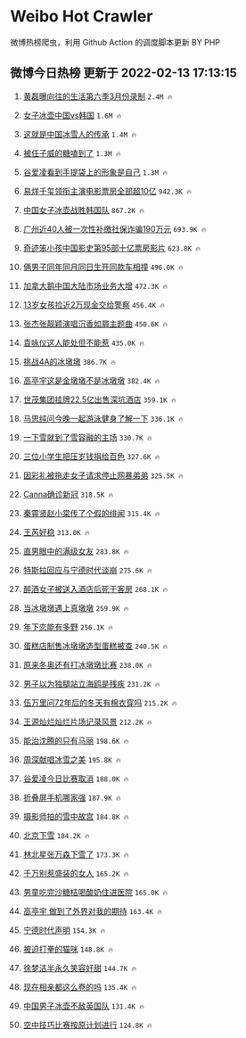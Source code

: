 # Weibo Hot Crawler 



微博热榜爬虫，利用 Github Action 的调度脚本更新 BY PHP 


## 微博今日热榜 更新于 2022-02-13 17:13:15 
1. [黄磊曝向往的生活第六季3月份录制](https://s.weibo.com/weibo?q=%23%E9%BB%84%E7%A3%8A%E6%9B%9D%E5%90%91%E5%BE%80%E7%9A%84%E7%94%9F%E6%B4%BB%E7%AC%AC%E5%85%AD%E5%AD%A33%E6%9C%88%E4%BB%BD%E5%BD%95%E5%88%B6%23&Refer=top) `2.4M 🔥` 

1. [女子冰壶中国vs韩国](https://s.weibo.com/weibo?q=%23%E5%A5%B3%E5%AD%90%E5%86%B0%E5%A3%B6%E4%B8%AD%E5%9B%BDvs%E9%9F%A9%E5%9B%BD%23&Refer=top) `1.6M 🔥` 

1. [这就是中国冰雪人的传承](https://s.weibo.com/weibo?q=%23%E8%BF%99%E5%B0%B1%E6%98%AF%E4%B8%AD%E5%9B%BD%E5%86%B0%E9%9B%AA%E4%BA%BA%E7%9A%84%E4%BC%A0%E6%89%BF%23&Refer=top) `1.4M 🔥` 

1. [被任子威的糖嗑到了](https://s.weibo.com/weibo?q=%23%E8%A2%AB%E4%BB%BB%E5%AD%90%E5%A8%81%E7%9A%84%E7%B3%96%E5%97%91%E5%88%B0%E4%BA%86%23&Refer=top) `1.3M 🔥` 

1. [谷爱凌看到手提袋上的形象是自己](https://s.weibo.com/weibo?q=%23%E8%B0%B7%E7%88%B1%E5%87%8C%E7%9C%8B%E5%88%B0%E6%89%8B%E6%8F%90%E8%A2%8B%E4%B8%8A%E7%9A%84%E5%BD%A2%E8%B1%A1%E6%98%AF%E8%87%AA%E5%B7%B1%23&Refer=top) `1.3M 🔥` 

1. [易烊千玺领衔主演电影票房全部超10亿](https://s.weibo.com/weibo?q=%23%E6%98%93%E7%83%8A%E5%8D%83%E7%8E%BA%E9%A2%86%E8%A1%94%E4%B8%BB%E6%BC%94%E7%94%B5%E5%BD%B1%E7%A5%A8%E6%88%BF%E5%85%A8%E9%83%A8%E8%B6%8510%E4%BA%BF%23&Refer=top) `942.3K 🔥` 

1. [中国女子冰壶战胜韩国队](https://s.weibo.com/weibo?q=%23%E4%B8%AD%E5%9B%BD%E5%A5%B3%E5%AD%90%E5%86%B0%E5%A3%B6%E6%88%98%E8%83%9C%E9%9F%A9%E5%9B%BD%E9%98%9F%23&Refer=top) `867.2K 🔥` 

1. [广州近40人被一次性补缴社保诈骗190万元](https://s.weibo.com/weibo?q=%23%E5%B9%BF%E5%B7%9E%E8%BF%9140%E4%BA%BA%E8%A2%AB%E4%B8%80%E6%AC%A1%E6%80%A7%E8%A1%A5%E7%BC%B4%E7%A4%BE%E4%BF%9D%E8%AF%88%E9%AA%97190%E4%B8%87%E5%85%83%23&Refer=top) `693.9K 🔥` 

1. [奇迹笨小孩中国影史第95部十亿票房影片](https://s.weibo.com/weibo?q=%23%E5%A5%87%E8%BF%B9%E7%AC%A8%E5%B0%8F%E5%AD%A9%E4%B8%AD%E5%9B%BD%E5%BD%B1%E5%8F%B2%E7%AC%AC95%E9%83%A8%E5%8D%81%E4%BA%BF%E7%A5%A8%E6%88%BF%E5%BD%B1%E7%89%87%23&Refer=top) `623.8K 🔥` 

1. [俩男子同年同月同日生开同款车相撞](https://s.weibo.com/weibo?q=%23%E4%BF%A9%E7%94%B7%E5%AD%90%E5%90%8C%E5%B9%B4%E5%90%8C%E6%9C%88%E5%90%8C%E6%97%A5%E7%94%9F%E5%BC%80%E5%90%8C%E6%AC%BE%E8%BD%A6%E7%9B%B8%E6%92%9E%23&Refer=top) `496.0K 🔥` 

1. [加拿大鹅中国大陆市场业务大增](https://s.weibo.com/weibo?q=%23%E5%8A%A0%E6%8B%BF%E5%A4%A7%E9%B9%85%E4%B8%AD%E5%9B%BD%E5%A4%A7%E9%99%86%E5%B8%82%E5%9C%BA%E4%B8%9A%E5%8A%A1%E5%A4%A7%E5%A2%9E%23&Refer=top) `472.3K 🔥` 

1. [13岁女孩捡近2万现金交给警察](https://s.weibo.com/weibo?q=%2313%E5%B2%81%E5%A5%B3%E5%AD%A9%E6%8D%A1%E8%BF%912%E4%B8%87%E7%8E%B0%E9%87%91%E4%BA%A4%E7%BB%99%E8%AD%A6%E5%AF%9F%23&Refer=top) `456.4K 🔥` 

1. [张杰张靓颖演唱沉香如屑主题曲](https://s.weibo.com/weibo?q=%23%E5%BC%A0%E6%9D%B0%E5%BC%A0%E9%9D%93%E9%A2%96%E6%BC%94%E5%94%B1%E6%B2%89%E9%A6%99%E5%A6%82%E5%B1%91%E4%B8%BB%E9%A2%98%E6%9B%B2%23&Refer=top) `450.6K 🔥` 

1. [袁咏仪这人能处但不能惹](https://s.weibo.com/weibo?q=%23%E8%A2%81%E5%92%8F%E4%BB%AA%E8%BF%99%E4%BA%BA%E8%83%BD%E5%A4%84%E4%BD%86%E4%B8%8D%E8%83%BD%E6%83%B9%23&Refer=top) `435.0K 🔥` 

1. [挑战4A的冰墩墩](https://s.weibo.com/weibo?q=%23%E6%8C%91%E6%88%984A%E7%9A%84%E5%86%B0%E5%A2%A9%E5%A2%A9%23&Refer=top) `386.7K 🔥` 

1. [高亭宇这是金墩墩不是冰墩墩](https://s.weibo.com/weibo?q=%23%E9%AB%98%E4%BA%AD%E5%AE%87%E8%BF%99%E6%98%AF%E9%87%91%E5%A2%A9%E5%A2%A9%E4%B8%8D%E6%98%AF%E5%86%B0%E5%A2%A9%E5%A2%A9%23&Refer=top) `382.4K 🔥` 

1. [世茂集团挂牌22.5亿出售深坑酒店](https://s.weibo.com/weibo?q=%23%E4%B8%96%E8%8C%82%E9%9B%86%E5%9B%A2%E6%8C%82%E7%89%8C22.5%E4%BA%BF%E5%87%BA%E5%94%AE%E6%B7%B1%E5%9D%91%E9%85%92%E5%BA%97%23&Refer=top) `359.1K 🔥` 

1. [马思纯问今晚一起游泳健身了解一下](https://s.weibo.com/weibo?q=%23%E9%A9%AC%E6%80%9D%E7%BA%AF%E9%97%AE%E4%BB%8A%E6%99%9A%E4%B8%80%E8%B5%B7%E6%B8%B8%E6%B3%B3%E5%81%A5%E8%BA%AB%E4%BA%86%E8%A7%A3%E4%B8%80%E4%B8%8B%23&Refer=top) `336.1K 🔥` 

1. [一下雪就到了雪容融的主场](https://s.weibo.com/weibo?q=%23%E4%B8%80%E4%B8%8B%E9%9B%AA%E5%B0%B1%E5%88%B0%E4%BA%86%E9%9B%AA%E5%AE%B9%E8%9E%8D%E7%9A%84%E4%B8%BB%E5%9C%BA%23&Refer=top) `330.7K 🔥` 

1. [三位小学生把压岁钱捐给百色](https://s.weibo.com/weibo?q=%23%E4%B8%89%E4%BD%8D%E5%B0%8F%E5%AD%A6%E7%94%9F%E6%8A%8A%E5%8E%8B%E5%B2%81%E9%92%B1%E6%8D%90%E7%BB%99%E7%99%BE%E8%89%B2%23&Refer=top) `327.6K 🔥` 

1. [因彩礼被拖走女子请求停止网暴弟弟](https://s.weibo.com/weibo?q=%23%E5%9B%A0%E5%BD%A9%E7%A4%BC%E8%A2%AB%E6%8B%96%E8%B5%B0%E5%A5%B3%E5%AD%90%E8%AF%B7%E6%B1%82%E5%81%9C%E6%AD%A2%E7%BD%91%E6%9A%B4%E5%BC%9F%E5%BC%9F%23&Refer=top) `325.5K 🔥` 

1. [Canna确诊新冠](https://s.weibo.com/weibo?q=%23Canna%E7%A1%AE%E8%AF%8A%E6%96%B0%E5%86%A0%23&Refer=top) `318.5K 🔥` 

1. [秦霄贤赵小棠传了个假的绯闻](https://s.weibo.com/weibo?q=%23%E7%A7%A6%E9%9C%84%E8%B4%A4%E8%B5%B5%E5%B0%8F%E6%A3%A0%E4%BC%A0%E4%BA%86%E4%B8%AA%E5%81%87%E7%9A%84%E7%BB%AF%E9%97%BB%23&Refer=top) `315.4K 🔥` 

1. [王芮好稳](https://s.weibo.com/weibo?q=%23%E7%8E%8B%E8%8A%AE%E5%A5%BD%E7%A8%B3%23&Refer=top) `313.0K 🔥` 

1. [直男眼中的满级女友](https://s.weibo.com/weibo?q=%23%E7%9B%B4%E7%94%B7%E7%9C%BC%E4%B8%AD%E7%9A%84%E6%BB%A1%E7%BA%A7%E5%A5%B3%E5%8F%8B%23&Refer=top) `283.8K 🔥` 

1. [特斯拉回应与宁德时代谈崩](https://s.weibo.com/weibo?q=%23%E7%89%B9%E6%96%AF%E6%8B%89%E5%9B%9E%E5%BA%94%E4%B8%8E%E5%AE%81%E5%BE%B7%E6%97%B6%E4%BB%A3%E8%B0%88%E5%B4%A9%23&Refer=top) `275.6K 🔥` 

1. [醉酒女子被送入酒店后死于客房](https://s.weibo.com/weibo?q=%23%E9%86%89%E9%85%92%E5%A5%B3%E5%AD%90%E8%A2%AB%E9%80%81%E5%85%A5%E9%85%92%E5%BA%97%E5%90%8E%E6%AD%BB%E4%BA%8E%E5%AE%A2%E6%88%BF%23&Refer=top) `268.1K 🔥` 

1. [当冰墩墩遇上真墩墩](https://s.weibo.com/weibo?q=%23%E5%BD%93%E5%86%B0%E5%A2%A9%E5%A2%A9%E9%81%87%E4%B8%8A%E7%9C%9F%E5%A2%A9%E5%A2%A9%23&Refer=top) `259.9K 🔥` 

1. [年下恋能有多野](https://s.weibo.com/weibo?q=%23%E5%B9%B4%E4%B8%8B%E6%81%8B%E8%83%BD%E6%9C%89%E5%A4%9A%E9%87%8E%23&Refer=top) `256.1K 🔥` 

1. [蛋糕店制售冰墩墩造型蛋糕被查](https://s.weibo.com/weibo?q=%23%E8%9B%8B%E7%B3%95%E5%BA%97%E5%88%B6%E5%94%AE%E5%86%B0%E5%A2%A9%E5%A2%A9%E9%80%A0%E5%9E%8B%E8%9B%8B%E7%B3%95%E8%A2%AB%E6%9F%A5%23&Refer=top) `240.5K 🔥` 

1. [原来冬奥还有打冰墩墩比赛](https://s.weibo.com/weibo?q=%23%E5%8E%9F%E6%9D%A5%E5%86%AC%E5%A5%A5%E8%BF%98%E6%9C%89%E6%89%93%E5%86%B0%E5%A2%A9%E5%A2%A9%E6%AF%94%E8%B5%9B%23&Refer=top) `238.0K 🔥` 

1. [男子以为独腿站立海鸥是残疾](https://s.weibo.com/weibo?q=%23%E7%94%B7%E5%AD%90%E4%BB%A5%E4%B8%BA%E7%8B%AC%E8%85%BF%E7%AB%99%E7%AB%8B%E6%B5%B7%E9%B8%A5%E6%98%AF%E6%AE%8B%E7%96%BE%23&Refer=top) `231.2K 🔥` 

1. [伍万里问72年后的冬天有棉衣穿吗](https://s.weibo.com/weibo?q=%23%E4%BC%8D%E4%B8%87%E9%87%8C%E9%97%AE72%E5%B9%B4%E5%90%8E%E7%9A%84%E5%86%AC%E5%A4%A9%E6%9C%89%E6%A3%89%E8%A1%A3%E7%A9%BF%E5%90%97%23&Refer=top) `215.2K 🔥` 

1. [王源灿烂灿烂片场记录风景](https://s.weibo.com/weibo?q=%23%E7%8E%8B%E6%BA%90%E7%81%BF%E7%83%82%E7%81%BF%E7%83%82%E7%89%87%E5%9C%BA%E8%AE%B0%E5%BD%95%E9%A3%8E%E6%99%AF%23&Refer=top) `212.2K 🔥` 

1. [能治沈腾的只有马丽](https://s.weibo.com/weibo?q=%23%E8%83%BD%E6%B2%BB%E6%B2%88%E8%85%BE%E7%9A%84%E5%8F%AA%E6%9C%89%E9%A9%AC%E4%B8%BD%23&Refer=top) `198.6K 🔥` 

1. [周深献唱冰雪之美](https://s.weibo.com/weibo?q=%23%E5%91%A8%E6%B7%B1%E7%8C%AE%E5%94%B1%E5%86%B0%E9%9B%AA%E4%B9%8B%E7%BE%8E%23&Refer=top) `195.8K 🔥` 

1. [谷爱凌今日比赛取消](https://s.weibo.com/weibo?q=%23%E8%B0%B7%E7%88%B1%E5%87%8C%E4%BB%8A%E6%97%A5%E6%AF%94%E8%B5%9B%E5%8F%96%E6%B6%88%23&Refer=top) `188.0K 🔥` 

1. [折叠屏手机哪家强](https://s.weibo.com/weibo?q=%23%E6%8A%98%E5%8F%A0%E5%B1%8F%E6%89%8B%E6%9C%BA%E5%93%AA%E5%AE%B6%E5%BC%BA%23&Refer=top) `187.9K 🔥` 

1. [摄影师拍的雪中故宫](https://s.weibo.com/weibo?q=%23%E6%91%84%E5%BD%B1%E5%B8%88%E6%8B%8D%E7%9A%84%E9%9B%AA%E4%B8%AD%E6%95%85%E5%AE%AB%23&Refer=top) `184.8K 🔥` 

1. [北京下雪](https://s.weibo.com/weibo?q=%E5%8C%97%E4%BA%AC%E4%B8%8B%E9%9B%AA&Refer=top) `184.2K 🔥` 

1. [林北星张万森下雪了](https://s.weibo.com/weibo?q=%23%E6%9E%97%E5%8C%97%E6%98%9F%E5%BC%A0%E4%B8%87%E6%A3%AE%E4%B8%8B%E9%9B%AA%E4%BA%86%23&Refer=top) `173.3K 🔥` 

1. [千万别惹盛装的女人](https://s.weibo.com/weibo?q=%23%E5%8D%83%E4%B8%87%E5%88%AB%E6%83%B9%E7%9B%9B%E8%A3%85%E7%9A%84%E5%A5%B3%E4%BA%BA%23&Refer=top) `165.2K 🔥` 

1. [男童吃完沙糖桔喝酸奶住进医院](https://s.weibo.com/weibo?q=%23%E7%94%B7%E7%AB%A5%E5%90%83%E5%AE%8C%E6%B2%99%E7%B3%96%E6%A1%94%E5%96%9D%E9%85%B8%E5%A5%B6%E4%BD%8F%E8%BF%9B%E5%8C%BB%E9%99%A2%23&Refer=top) `165.0K 🔥` 

1. [高亭宇 做到了外界对我的期待](https://s.weibo.com/weibo?q=%E9%AB%98%E4%BA%AD%E5%AE%87%20%E5%81%9A%E5%88%B0%E4%BA%86%E5%A4%96%E7%95%8C%E5%AF%B9%E6%88%91%E7%9A%84%E6%9C%9F%E5%BE%85&Refer=top) `163.4K 🔥` 

1. [宁德时代声明](https://s.weibo.com/weibo?q=%23%E5%AE%81%E5%BE%B7%E6%97%B6%E4%BB%A3%E5%A3%B0%E6%98%8E%23&Refer=top) `154.3K 🔥` 

1. [被迫打拳的猫咪](https://s.weibo.com/weibo?q=%23%E8%A2%AB%E8%BF%AB%E6%89%93%E6%8B%B3%E7%9A%84%E7%8C%AB%E5%92%AA%23&Refer=top) `148.8K 🔥` 

1. [徐梦洁半永久笑容好甜](https://s.weibo.com/weibo?q=%23%E5%BE%90%E6%A2%A6%E6%B4%81%E5%8D%8A%E6%B0%B8%E4%B9%85%E7%AC%91%E5%AE%B9%E5%A5%BD%E7%94%9C%23&Refer=top) `144.7K 🔥` 

1. [现在相亲都这么卷的吗](https://s.weibo.com/weibo?q=%23%E7%8E%B0%E5%9C%A8%E7%9B%B8%E4%BA%B2%E9%83%BD%E8%BF%99%E4%B9%88%E5%8D%B7%E7%9A%84%E5%90%97%23&Refer=top) `135.4K 🔥` 

1. [中国男子冰壶不敌英国队](https://s.weibo.com/weibo?q=%23%E4%B8%AD%E5%9B%BD%E7%94%B7%E5%AD%90%E5%86%B0%E5%A3%B6%E4%B8%8D%E6%95%8C%E8%8B%B1%E5%9B%BD%E9%98%9F%23&Refer=top) `131.4K 🔥` 

1. [空中技巧比赛按原计划进行](https://s.weibo.com/weibo?q=%23%E7%A9%BA%E4%B8%AD%E6%8A%80%E5%B7%A7%E6%AF%94%E8%B5%9B%E6%8C%89%E5%8E%9F%E8%AE%A1%E5%88%92%E8%BF%9B%E8%A1%8C%23&Refer=top) `124.8K 🔥` 

